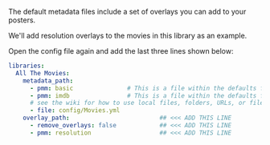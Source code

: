 The default metadata files include a set of overlays you can add to your posters.

We'll add resolution overlays to the movies in this library as an example.

Open the config file again and add the last three lines shown below:

```yaml
libraries:
  All The Movies:
    metadata_path:
      - pmm: basic               # This is a file within the defaults folder in the Repository
      - pmm: imdb                # This is a file within the defaults folder in the Repository
      # see the wiki for how to use local files, folders, URLs, or files from git
      - file: config/Movies.yml
    overlay_path:                         ## <<< ADD THIS LINE
      - remove_overlays: false            ## <<< ADD THIS LINE
      - pmm: resolution                   ## <<< ADD THIS LINE
```
